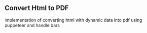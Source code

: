 ## Convert Html to PDF

implementation of converting html with dynamic data into pdf using puppeteer and handle bars